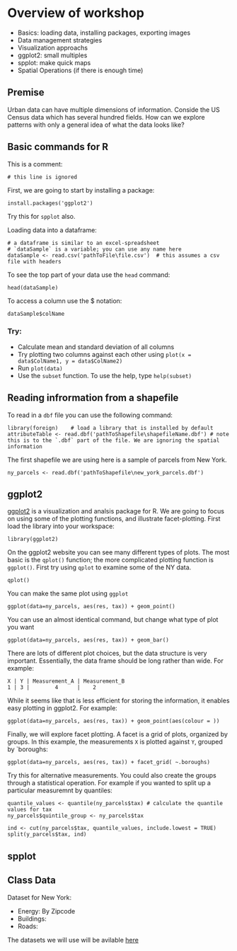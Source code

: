 # Overview of workshop

* Basics: loading data, installing packages, exporting images
* Data management strategies
* Visualization approachs
* ggplot2: small multiples
* spplot: make quick maps
* Spatial Operations (if there is enough time)

## Premise

Urban data can have multiple dimensions of information. Conside the US Census data which has several hundred fields. How can we explore patterns with only a general idea of what the data looks like?

## Basic commands for R

This is a comment:

	# this line is ignored
	
First, we are going to start by installing a package:

	install.packages('ggplot2')	

Try this for `spplot` also.


Loading data into a dataframe:

	# a dataframe is similar to an excel-spreadsheet
	# `dataSample` is a variable; you can use any name here
	dataSample <- read.csv('pathToFile\file.csv')  # this assumes a csv file with headers
	
To see the top part of your data use the `head` command:

	head(dataSample)
	
To access a column use the $ notation:

	dataSample$colName
	
### Try:
* Calculate mean and standard deviation of all columns
* Try plotting two columns against each other using `plot(x = data$ColName1, y = data$ColName2)`
* Run `plot(data)`
* Use the `subset` function. To use the help, type `help(subset)`

## Reading infrormation from a shapefile

To read in a `dbf` file you can use the following command:
	
	library(foreign) 	# load a library that is installed by default
	attributeTable <- read.dbf('pathToShapefile\shapefileName.dbf') # note this is to the `.dbf` part of the file. We are ignoring the spatial information

The first shapefile we are using here is a sample of parcels from New York.

	ny_parcels <- read.dbf('pathToShapefile\new_york_parcels.dbf')
	

## ggplot2

[ggplot2](http://had.co.nz/ggplot2/) is a visualization and analsis package for R. We are going to focus on using some of the plotting functions, and illustrate facet-plotting. First load the library into your workspace:

	library(ggplot2)
	
On the ggplot2 website you can see many different types of plots. The most basic is the `qplot()` function; the more complicated plotting function is `ggplot()`. First try using `qplot` to examine some of the NY data.

	qplot()
	
You can make the same plot using `ggplot`

	ggplot(data=ny_parcels, aes(res, tax)) + geom_point() 
	
You can use an almost identical command, but change what type of plot you want 
	
	ggplot(data=ny_parcels, aes(res, tax)) + geom_bar()
	
There are lots of different plot choices, but the data structure is very important. Essentially, the data frame should be long rather than wide. For example:

	X | Y | Measurement_A | Measurement_B
	1 | 3 |        4      |    2
	
While it seems like that is less efficient for storing the information, it enables easy plotting in ggplot2. For example: 

	ggplot(data=ny_parcels, aes(res, tax)) + geom_point(aes(colour = )) 
	
Finally, we will explore facet plotting. A facet is a grid of plots, organized by groups. In this example, the measurements `X` is plotted against `Y`, grouped by `boroughs:

	ggplot(data=ny_parcels, aes(res, tax)) + facet_grid( ~.boroughs)
	
Try this for alternative measurements. You could also create the groups through a statistical operation. For example if you wanted to split up a particular measuremnt by quantiles:

	quantile_values <- quantile(ny_parcels$tax) # calculate the quantile values for tax
	ny_parcels$quintile_group <- ny_parcels$tax
	
	ind <- cut(ny_parcels$tax, quantile_values, include.lowest = TRUE)
	split(y_parcels$tax, ind)
		
## spplot



## Class Data 

Dataset for New York:

* Energy:  By Zipcode
* Buildings: 
* Roads: 



The datasets we will use will be avilable [here](http://)